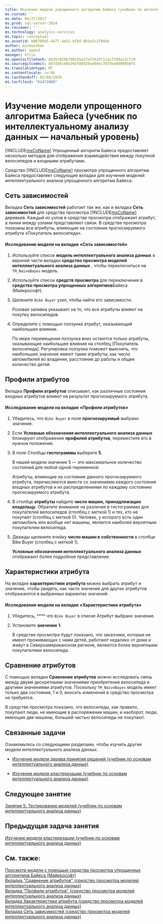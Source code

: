 ```yaml
---
title: Изучение модели упрощенного алгоритма Байеса (учебник по интеллектуальному анализу данных — базовый) | Документация Майкрософт
ms.custom: ''
ms.date: 04/27/2017
ms.prod: sql-server-2014
ms.reviewer: ''
ms.technology: analysis-services
ms.topic: conceptual
ms.assetid: b06708d5-4477-4a51-bf8d-0b1e3c1f9ebb
author: minewiskan
ms.author: owend
manager: kfile
ms.openlocfilehash: eb35c829b798335a27a37629711acf299ac2c7c9
ms.sourcegitcommit: b87d36c46b39af8b929ad94ec707dee8800950f5
ms.translationtype: MT
ms.contentlocale: ru-RU
ms.lasthandoff: 02/08/2020
ms.locfileid: "62472888"
---
```

# <a name="exploring-the-naive-bayes-model-basic-data-mining-tutorial"></a>Изучение модели упрощенного алгоритма Байеса (учебник по интеллектуальному анализу данных — начальный уровень)
  [!INCLUDE[msCoName](../includes/msconame-md.md)] Упрощенный алгоритм Байеса предоставляет несколько методов для отображения взаимодействия между покупкой велосипедов и входными атрибутами.  
  
 Средство [!INCLUDE[msCoName](../includes/msconame-md.md)] просмотра упрощенного алгоритма Байеса предоставляет следующие вкладки для изучения моделей интеллектуального анализа упрощенного алгоритма Байеса:  
  
 
  
##  <a name="DependencyNetwork"></a>Сеть зависимостей  
 Вкладка **Сеть зависимостей** работает так же, как и вкладка **Сеть зависимостей** для средства просмотра [!INCLUDE[msCoName](../includes/msconame-md.md)] деревьев. Каждый из узлов в средстве просмотра отображает атрибут, а линии между узлами представляют связи. В средстве просмотра показаны все атрибуты, влияющие на состояние прогнозируемого атрибута «Покупатель велосипеда».  
  
#### <a name="to-explore-the-model-in-the-dependency-network-tab"></a>Исследование модели на вкладке «Сеть зависимостей»  
  
1.  Используйте список **модель интеллектуального анализа данных** в верхней части вкладки **средство просмотра моделей интеллектуального анализа данных** , чтобы переключиться на `TM_NaiveBayes` модель.  
  
2.  Используйте список **средств просмотра** для переключения в **средство просмотра упрощенных алгоритмов**Байеса (Майкрософт).  
  
3.  Щелкните `Bike Buyer` узел, чтобы найти его зависимости.  
  
     Розовая заливка указывает на то, что все атрибуты влияют на покупку велосипедов.  
  
4.  Определите с помощью ползунка атрибут, оказывающий наибольшее влияние.  
  
     По мере перемещения ползунка вниз остаются только атрибуты, оказывающие наибольшее влияние на столбец [Покупатель велосипеда]. Регулировка ползунка поможет выяснить, что наибольшее значение имеют такие атрибуты, как число автомобилей во владении, расстояние до работы и общее количество детей.  
 
  
##  <a name="AttributeProfiles"></a>Профили атрибутов  
 Вкладка **Профили атрибутов** описывает, как различные состояния входных атрибутов влияют на результат прогнозируемого атрибута.  
  
#### <a name="to-explore-the-model-in-the-attribute-profiles-tab"></a>Исследование модели на вкладке «Профили атрибутов»  
  
1.  Убедитесь, что `Bike Buyer` в поле **прогнозируемый** выбрано значение.  
  
2.  Если **Условные обозначения интеллектуального анализа данных** блокируют отображение **профилей атрибутов**, переместите его в нужное положение.  
  
3.  В поле Столбцы **гистограммы** выберите **5**.  
  
     В нашей модели значение 5 — это максимальное количество состояний для любой одной переменной.  
  
     Атрибуты, влияющие на состояние данного прогнозируемого атрибута, перечисляются вместе со значениями каждого состояния входных атрибутов и их распределениями по каждому состоянию прогнозируемого атрибута.  
  
4.  В столбце **атрибуты** найдите **число машин, принадлежащих владельцу**.  Обратите внимание на различия в гистограммах для покупателей велосипедов (столбец с меткой 1) и тех, кто не покупает (столбец с меткой 0). Человек, у которого есть один автомобиль или вообще нет машины, является наиболее вероятным покупателем велосипеда.  
  
5.  Дважды щелкните ячейку **число машин в собственности** в столбце Bike Buyer (столбец с меткой 1).  
  
     **Условные обозначения интеллектуального анализа данных** отображают более подробное представление.  
  
  
##  <a name="AttributeCharacteristics"></a>Характеристики атрибута  
 На вкладке **характеристики атрибута** можно выбрать атрибут и значение, чтобы увидеть, как часто значения для других атрибутов отображаются в выбранных вариантах значений.  
  
#### <a name="to-explore-the-model-in-the-attribute-characteristics-tab"></a>Исследование модели на вкладке «Характеристики атрибута»  
  
1.  Убедитесь, **** что `Bike Buyer` в списке Атрибут выбрано значение.  
  
2.  Установите **значение** **1**.  
  
     В средстве просмотра будут показано, что заказчики, которые не имеют проживающих с ними детей, работают недалеко от дома и живут в Североамериканском регионе, являются более вероятными покупателями велосипеда.  
  
  
##  <a name="AttributeDiscrimination"></a>Сравнение атрибутов  
 С помощью вкладки **Сравнение атрибутов** можно исследовать связь между двумя дискретными значениями приобретения велосипеда и другими значениями атрибутов. Поскольку `TM_NaiveBayes` модель имеет только два состояния, 1 и 0, вносить изменения в средство просмотра не требуется.  
  
 В средстве просмотра показано, что велосипеды, как правило, покупают люди, не имеющие в распоряжении машин, и наоборот, люди, имеющие две машины, большей частью велосипеды не покупают.  
  
## <a name="related-tasks"></a>Связанные задачи  
 Ознакомьтесь со следующими разделами, чтобы изучить другие модели интеллектуального анализа данных.  
  
-   [Изучение модели дерева принятия решений &#40;учебник по основам интеллектуального анализа данных&#41;](../../2014/tutorials/exploring-the-decision-tree-model-basic-data-mining-tutorial.md)  
  
-   [Изучение модели кластеризации &#40;учебник по основам интеллектуального анализа данных&#41;](../../2014/tutorials/exploring-the-clustering-model-basic-data-mining-tutorial.md)  
  
## <a name="next-lesson"></a>Следующее занятие  
 [Занятие 5. Тестирование моделей &#40;учебник по основам интеллектуального анализа данных&#41;](../../2014/tutorials/lesson-5-testing-models-basic-data-mining-tutorial.md)  
  
## <a name="previous-task-in-lesson"></a>Предыдущая задача занятия  
 [Изучение модели кластеризации &#40;учебник по основам интеллектуального анализа данных&#41;](../../2014/tutorials/exploring-the-clustering-model-basic-data-mining-tutorial.md)  
  
## <a name="see-also"></a>См. также:  
 [Просмотр модели с помощью средства просмотра упрощенных алгоритмов Байеса (Майкрософт)](../../2014/analysis-services/data-mining/browse-a-model-using-the-microsoft-naive-bayes-viewer.md)   
 [Вкладка "Сравнение атрибутов" &#40;средство просмотра моделей интеллектуального анализа данных&#41;](../../2014/analysis-services/attribute-discrimination-tab-mining-model-viewer.md)   
 [Вкладка "Профили атрибутов" &#40;средство просмотра моделей интеллектуального анализа данных&#41;](../../2014/analysis-services/attribute-profiles-tab-mining-model-viewer.md)   
 [Вкладка Характеристики атрибута &#40;средство просмотра моделей интеллектуального анализа данных&#41;](../../2014/analysis-services/attribute-characteristics-tab-mining-model-viewer.md)   
 [Вкладка Сеть зависимостей &#40;средство просмотра моделей интеллектуального анализа данных&#41;](../../2014/analysis-services/dependency-network-tab-mining-model-viewer.md)  
  
  
